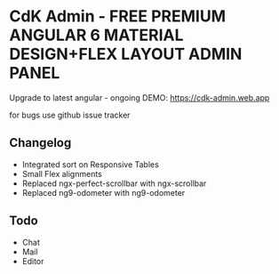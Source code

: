 # CdK Admin - FREE PREMIUM ANGULAR 6 MATERIAL DESIGN+FLEX LAYOUT ADMIN PANEL

Upgrade to latest angular - ongoing
DEMO: https://cdk-admin.web.app


for bugs use github issue tracker 

## Changelog
- Integrated sort on Responsive Tables
- Small Flex alignments
- Replaced ngx-perfect-scrollbar with ngx-scrollbar
- Replaced ng9-odometer with ng9-odometer

## Todo
- Chat
- Mail
- Editor
